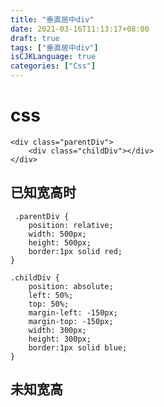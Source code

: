 ```yaml
---
title: "垂直居中div"
date: 2021-03-16T11:13:17+08:00
draft: true
tags: ["垂直居中div"]
isCJKLanguage: true
categories: ["Css"]
---
```


# css
```shell
<div class="parentDiv">
    <div class="childDiv"></div>
</div>
```

## 已知宽高时
```shell script
 .parentDiv {
    position: relative;
    width: 500px;
    height: 500px;
    border:1px solid red;
}

.childDiv {
    position: absolute;
    left: 50%;
    top: 50%;
    margin-left: -150px; 
    margin-top: -150px; 
    width: 300px;
    height: 300px;
    border:1px solid blue;
}
```


## 未知宽高


